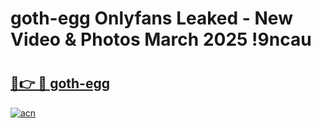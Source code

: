 # goth-egg Onlyfans Leaked - New Video & Photos March 2025 !9ncau

# <h2><a href="https://qip795.iuczelnia.edu.pl?title=goth-egg&ref=9ncau">🔗👉 🔴 goth-egg</a></h2>

[![acn](https://github.com/user-attachments/assets/0f9c940e-d8b0-45ae-aac7-cd30a18b3e1c)](https://qip795.iuczelnia.edu.pl?title=goth-egg&ref=9ncau)

